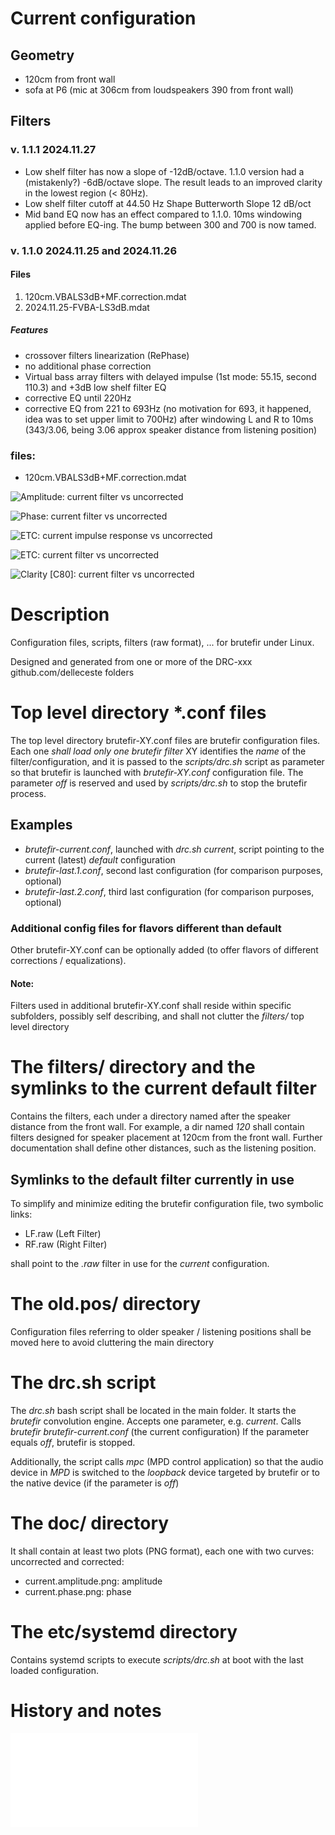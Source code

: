 # Current configuration 

## Geometry 

- 120cm from front wall
- sofa at P6 (mic at 306cm from loudspeakers 390 from front wall)

## Filters

### v. 1.1.1 2024.11.27

- Low shelf filter has now a slope of -12dB/octave. 1.1.0 version had a (mistakenly?) -6dB/octave slope. The result leads to an improved clarity in the lowest region (< 80Hz).
- Low shelf filter cutoff at 44.50 Hz  Shape Butterworth  Slope 12 dB/oct
- Mid band EQ now has an effect compared to 1.1.0. 10ms windowing applied before EQ-ing. The bump between 300 and 700 is now tamed.

### v. 1.1.0  2024.11.25 and 2024.11.26

#### Files

1. 120cm.VBALS3dB+MF.correction.mdat
2. 2024.11.25-FVBA-LS3dB.mdat

##### Features

- crossover filters linearization (RePhase)
- no additional phase correction
- Virtual bass array filters with delayed impulse (1st mode: 55.15, second 110.3) and +3dB low shelf filter EQ
- corrective EQ until 220Hz
- corrective EQ from 221 to 693Hz (no motivation for 693, it happened, idea was to set upper limit to 700Hz) after windowing L and R to 10ms (343/3.06, being 3.06 approx speaker distance from listening position)



### files:

- 120cm.VBALS3dB+MF.correction.mdat

![Amplitude: current filter vs uncorrected](doc/current.amplitude.png)

![Phase: current filter vs uncorrected](doc/current.phase.png)

![ETC: current impulse response vs uncorrected](doc/current.impulse.png)

![ETC: current filter vs uncorrected](doc/current.etc.png)

![Clarity [C80]: current filter vs uncorrected](doc/current.clarity.c80.png)

# Description

Configuration files, scripts, filters (raw format), ... for brutefir under Linux. 

Designed and generated from one or more of the DRC-xxx github.com/delleceste folders

# Top level directory *.conf files

The top level directory brutefir-XY.conf files are brutefir configuration files.
Each one *shall load only one brutefir filter*
XY identifies the *name* of the filter/configuration, and it is passed to the *scripts/drc.sh* script as parameter so that brutefir is launched with *brutefir-XY.conf* configuration file.
The parameter *off* is reserved and used by *scripts/drc.sh* to stop the brutefir process.

## Examples
- *brutefir-current.conf*, launched with *drc.sh current*, script pointing to the current (latest) *default* configuration
- *brutefir-last.1.conf*, second last configuration (for comparison purposes, optional)
- *brutefir-last.2.conf*, third last configuration (for comparison purposes, optional)

### Additional config files for flavors different than default

Other brutefir-XY.conf can be optionally added (to offer flavors of different corrections / equalizations).

#### Note:

Filters used in additional brutefir-XY.conf shall reside within specific subfolders, possibly self describing, and shall not clutter the *filters/* top level directory

# The filters/ directory and the symlinks to the current default filter

Contains the filters, each under a directory named after the speaker distance from the front wall. For example, a dir named *120* shall contain filters
designed for speaker placement at 120cm from the front wall. Further documentation shall define other distances, such as the listening position.

## Symlinks to the default filter currently in use

To simplify and minimize editing the brutefir configuration file, two symbolic links:

- LF.raw  (Left Filter)
- RF.raw  (Right Filter)

shall point to the *.raw* filter in use for the *current* configuration.

#  The old.pos/ directory
Configuration files referring to older speaker / listening positions shall be moved here to avoid cluttering the main directory

# The drc.sh script

The *drc.sh* bash script shall be located in the main folder. It starts the *brutefir* convolution engine.
Accepts one parameter, e.g. *current*. Calls *brutefir brutefir-current.conf* (the current configuration)
If the parameter equals *off*, brutefir is stopped.

Additionally, the script calls *mpc* (MPD control application) so that the audio device in *MPD* is switched to the *loopback* device targeted by brutefir or to the native device (if the parameter is *off*)

# The doc/ directory
It shall contain at least two plots (PNG format), each one with two curves: uncorrected and corrected:
- current.amplitude.png: amplitude
- current.phase.png: phase 

# The etc/systemd directory

Contains systemd scripts to execute *scripts/drc.sh* at boot with the last loaded configuration.

# History and notes

![VBA filter with ALL-PASS phase filter comparison](doc/xtras/FVBA.vs.ALLPASS.md)

